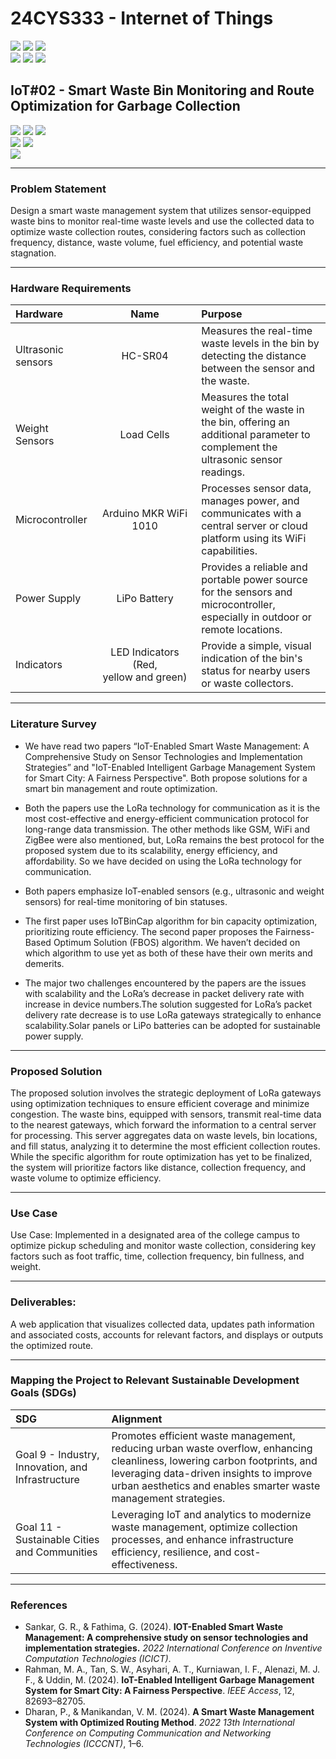 # 24CYS333 - Internet of Things
![](https://img.shields.io/badge/Batch-22CYS-lightgreen) ![](https://img.shields.io/badge/UG-blue) ![](https://img.shields.io/badge/Subject-IoT-blue)
<br/>
![](https://img.shields.io/badge/Lecture-2-orange) ![](https://img.shields.io/badge/Practical-3-orange) ![](https://img.shields.io/badge/Credits-3-orange) <br/>

## IoT#02 - Smart Waste Bin Monitoring and Route Optimization for Garbage Collection

![](https://img.shields.io/badge/Member-Adithya_N_S-gold)  ![](https://img.shields.io/badge/Member-Avi_Nair-gold)  ![](https://img.shields.io/badge/Member-S_Parvathi-gold) <br/> 
![](https://img.shields.io/badge/SDG-9-darkgreen) ![](https://img.shields.io/badge/SDG-11-darkgreen) <br/>
![](https://img.shields.io/badge/Reviewed-22nd_Jan_2025-brown) 

---
### Problem Statement
Design a smart waste management system that utilizes sensor-equipped waste bins to monitor real-time waste levels and use the collected data to optimize waste collection routes, considering factors such as collection frequency, distance, waste volume, fuel efficiency, and potential waste stagnation.

---
### Hardware Requirements

| Hardware |  Name  | Purpose |
|:-----|:--------:|:--------|
| Ultrasonic sensors   | HC-SR04 | Measures the real-time waste levels in the bin by detecting the distance between the sensor and the waste.
| Weight Sensors   |  Load Cells  | Measures the total weight of the waste in the bin, offering an additional parameter to complement the ultrasonic sensor readings.
| Microcontroller   | Arduino MKR WiFi 1010 | Processes sensor data, manages power, and communicates with a central server or cloud platform using its WiFi capabilities.
| Power Supply | LiPo Battery | Provides a reliable and portable power source for the sensors and microcontroller, especially in outdoor or remote locations.
| Indicators | LED Indicators (Red, yellow and green) |Provide a simple, visual indication of the bin's status for nearby users or waste collectors.

---
### Literature Survey 
- We have read two papers “IoT-Enabled Smart Waste Management: A Comprehensive Study on Sensor Technologies and Implementation Strategies” and "IoT-Enabled Intelligent Garbage Management System for Smart City: A Fairness Perspective". Both propose solutions for a smart bin management and route optimization.

- Both the papers use the LoRa technology for communication as it is the most cost-effective and energy-efficient communication protocol for long-range data transmission. The other methods like GSM, WiFi and ZigBee were also mentioned, but, LoRa remains the best protocol for the proposed system due to its scalability, energy efficiency, and affordability. So we have decided on using the LoRa technology for communication.

- Both papers emphasize IoT-enabled sensors (e.g., ultrasonic and weight sensors) for real-time monitoring of bin statuses.

- The first paper uses IoTBinCap algorithm for bin capacity optimization, prioritizing route efficiency. The second paper proposes the Fairness-Based Optimum Solution (FBOS) algorithm. We haven’t decided on which algorithm to use yet as both of these have their own merits and demerits.

- The major two challenges encountered by the papers are the issues with scalability and the LoRa’s decrease in packet delivery rate with increase in device numbers.The solution suggested for LoRa’s packet delivery rate decrease is to use LoRa gateways strategically to enhance scalability.Solar panels or LiPo batteries can be adopted for sustainable power supply.

---
### Proposed Solution
The proposed solution involves the strategic deployment of LoRa gateways using optimization techniques to ensure efficient coverage and minimize congestion. The waste bins, equipped with sensors, transmit real-time data to the nearest gateways, which forward the information to a central server for processing. This server aggregates data on waste levels, bin locations, and fill status, analyzing it to determine the most efficient collection routes. While the specific algorithm for route optimization has yet to be finalized, the system will prioritize factors like distance, collection frequency, and waste volume to optimize efficiency. 

---
### Use Case
Use Case:
Implemented in a designated area of the college campus to optimize pickup scheduling and monitor waste collection, considering key factors such as foot traffic, time, collection frequency, bin fullness, and weight.

---
### Deliverables:
A web application that visualizes collected data, updates path information and associated costs, accounts for relevant factors, and displays or outputs the optimized route.

---
### Mapping the Project to Relevant Sustainable Development Goals (SDGs)
| SDG | Alignment |
|:---|:----------|
| Goal 9 - Industry, Innovation, and Infrastructure | Promotes efficient waste management, reducing urban waste overflow, enhancing cleanliness, lowering carbon footprints, and leveraging data-driven insights to improve urban aesthetics and enables smarter waste management strategies. |
| Goal 11 - Sustainable Cities and Communities | Leveraging IoT and analytics to modernize waste management, optimize collection processes, and enhance infrastructure efficiency, resilience, and cost-effectiveness. |

---
### References
- Sankar, G. R., & Fathima, G. (2024). **IOT-Enabled Smart Waste Management: A comprehensive study on sensor technologies and implementation strategies.** _2022 International Conference on Inventive Computation Technologies (ICICT)_.
- Rahman, M. A., Tan, S. W., Asyhari, A. T., Kurniawan, I. F., Alenazi, M. J. F., & Uddin, M. (2024). **IoT-Enabled Intelligent Garbage Management System for Smart City: A Fairness Perspective**. _IEEE Access_, 12, 82693–82705.
- Dharan, P., & Manikandan, V. M. (2024). **A Smart Waste Management System with Optimized Routing Method**. _2022 13th International Conference on Computing Communication and Networking Technologies (ICCCNT)_, 1–6. 
